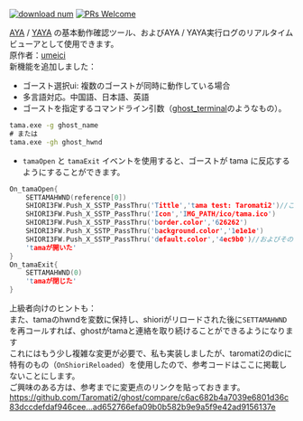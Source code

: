 [![download num](https://img.shields.io/github/downloads/nikolat/tama/total)](https://github.com/nikolat/tama/releases/latest)
[![PRs Welcome](https://img.shields.io/badge/PRs-welcome-brightgreen.svg)](http://makeapullrequest.com)


[AYA](http://umeici.onjn.jp/) / [YAYA](https://github.com/ponapalt/yaya-shiori) の基本動作確認ツール、およびAYA / YAYA実行ログのリアルタイムビューアとして使用できます。  
原作者：[umeici](http://umeici.onjn.jp/)  
新機能を追加しました：  
- ゴースト選択ui: 複数のゴーストが同時に動作している場合  
- 多言語対応。中国語、日本語、英語  
- ゴーストを指定するコマンドライン引数（[ghost_terminal](https://github.com/Taromati2/ghost_terminal)のようなもの）。  
```bat
tama.exe -g ghost_name
# または
tama.exe -gh ghost_hwnd
```
- `tamaOpen` と `tamaExit` イベントを使用すると、ゴーストが tama に反応するようにすることができます。 
```c
On_tamaOpen{
	SETTAMAHWND(reference[0])
	SHIORI3FW.Push_X_SSTP_PassThru('Tittle','tama test: Taromati2')//これらの設定はすべて任意です。
	SHIORI3FW.Push_X_SSTP_PassThru('Icon','IMG_PATH/ico/tama.ico')
	SHIORI3FW.Push_X_SSTP_PassThru('border.color','626262')
	SHIORI3FW.Push_X_SSTP_PassThru('background.color','1e1e1e')
	SHIORI3FW.Push_X_SSTP_PassThru('default.color','4ec9b0')//およびその他の設定は、tama.txtにあります。
	'tamaが開いた'
}
On_tamaExit{
	SETTAMAHWND(0)
	'tamaが閉じた'
}
```
上級者向けのヒントも：  
また、tamaのhwndを変数に保持し、shioriがリロードされた後に`SETTAMAHWND`を再コールすれば、ghostがtamaと連絡を取り続けることができるようになります  
これにはもう少し複雑な変更が必要で、私も実装しましたが、taromati2のdicに特有のもの（`OnShioriReloaded`）を使用したので、参考コードはここに掲載しないことにします。  
ご興味のある方は、参考までに変更点のリンクを貼っておきます。  
https://github.com/Taromati2/ghost/compare/c6ac682b4a7039e6801d36c83dccdefdaf946cee...ad652766efa09b0b582b9e9a5f9e42ad9156137e  
